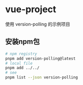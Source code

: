 # vue-project

使用 version-polling 的示例项目

## 安装npm包

```bash
# npm registry
pnpm add version-polling@latest
# local file
pnpm add ../../
# see
pnpm list --json version-polling
```
